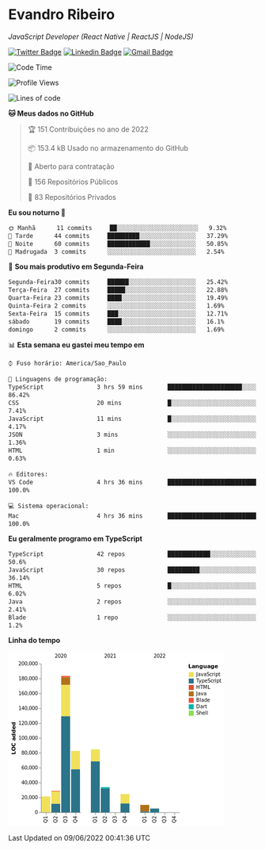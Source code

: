 # Evandro **Ribeiro**

*JavaScript Developer (React Native | ReactJS | NodeJS)*

[![Twitter Badge](https://img.shields.io/badge/-@ribeiroevandro-201B2D?style=flat-square&labelColor=201B2D&logo=twitter&logoColor=white&link=https://twitter.com/ribeiroevandro)](https://twitter.com/ribeiroevandro) 
[![Linkedin Badge](https://img.shields.io/badge/-Evandro%20Ribeiro-201B2D?style=flat-square&logo=Linkedin&logoColor=white&link=https://www.linkedin.com/in/ribeiroevandro)](https://www.linkedin.com/in/ribeiroevandro) 
[![Gmail Badge](https://img.shields.io/badge/-oi@ribeiroevandro.com.br-201B2D?style=flat-square&logo=Gmail&logoColor=white&link=mailto:oi@ribeiroevandro.com.br)](mailto:oi@ribeiroevandro.com.br)


<!--START_SECTION:waka-->
![Code Time](http://img.shields.io/badge/Code%20Time-0%20secs-blue)

![Profile Views](http://img.shields.io/badge/Visualizac%C3%B5es%20do%20perfil-0-blue)

![Lines of code](https://img.shields.io/badge/Desde%20o%20Hello%20World%20eu%20escrevi-475%20Thousand%20linhas%20de%20c%C3%B3digo-blue)

**🐱 Meus dados no GitHub** 

> 🏆 151 Contribuições no ano de 2022
 > 
> 📦 153.4 kB Usado no armazenamento do GitHub 
 > 
> 💼 Aberto para contratação
 > 
> 📜 156 Repositórios Públicos 
 > 
> 🔑 83 Repositórios Privados  
 > 
**Eu sou noturno 🦉** 

```text
🌞 Manhã      11 commits     ██░░░░░░░░░░░░░░░░░░░░░░░   9.32% 
🌆 Tarde      44 commits     █████████░░░░░░░░░░░░░░░░   37.29% 
🌃 Noite      60 commits     ████████████░░░░░░░░░░░░░   50.85% 
🌙 Madrugada  3 commits      ░░░░░░░░░░░░░░░░░░░░░░░░░   2.54%

```
📅 **Sou mais produtivo em Segunda-Feira** 

```text
Segunda-Feira30 commits     ██████░░░░░░░░░░░░░░░░░░░   25.42% 
Terça-Feira  27 commits     █████░░░░░░░░░░░░░░░░░░░░   22.88% 
Quarta-Feira 23 commits     ████░░░░░░░░░░░░░░░░░░░░░   19.49% 
Quinta-Feira 2 commits      ░░░░░░░░░░░░░░░░░░░░░░░░░   1.69% 
Sexta-Feira  15 commits     ███░░░░░░░░░░░░░░░░░░░░░░   12.71% 
sábado       19 commits     ████░░░░░░░░░░░░░░░░░░░░░   16.1% 
domingo      2 commits      ░░░░░░░░░░░░░░░░░░░░░░░░░   1.69%

```


📊 **Esta semana eu gastei meu tempo em** 

```text
⌚︎ Fuso horário: America/Sao_Paulo

💬 Linguagens de programação: 
TypeScript               3 hrs 59 mins       █████████████████████░░░░   86.42% 
CSS                      20 mins             █░░░░░░░░░░░░░░░░░░░░░░░░   7.41% 
JavaScript               11 mins             █░░░░░░░░░░░░░░░░░░░░░░░░   4.17% 
JSON                     3 mins              ░░░░░░░░░░░░░░░░░░░░░░░░░   1.36% 
HTML                     1 min               ░░░░░░░░░░░░░░░░░░░░░░░░░   0.63%

🔥 Editores: 
VS Code                  4 hrs 36 mins       █████████████████████████   100.0%

💻 Sistema operacional: 
Mac                      4 hrs 36 mins       █████████████████████████   100.0%

```

**Eu geralmente programo em TypeScript** 

```text
TypeScript               42 repos            ████████████░░░░░░░░░░░░░   50.6% 
JavaScript               30 repos            █████████░░░░░░░░░░░░░░░░   36.14% 
HTML                     5 repos             █░░░░░░░░░░░░░░░░░░░░░░░░   6.02% 
Java                     2 repos             ░░░░░░░░░░░░░░░░░░░░░░░░░   2.41% 
Blade                    1 repo              ░░░░░░░░░░░░░░░░░░░░░░░░░   1.2%

```


**Linha do tempo**

![Chart not found](https://raw.githubusercontent.com/ribeiroevandro/ribeiroevandro/master/charts/bar_graph.png) 


 Last Updated on 09/06/2022 00:41:36 UTC
<!--END_SECTION:waka-->
